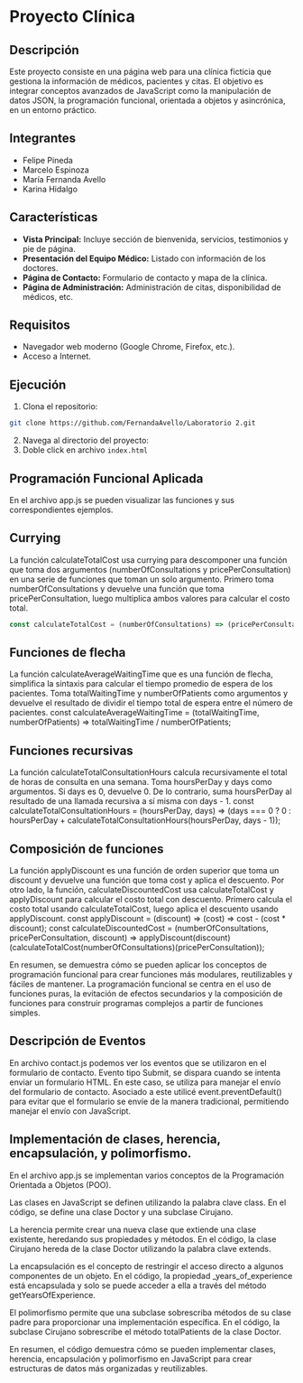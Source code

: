 # Proyecto Clínica

## Descripción
Este proyecto consiste en una página web para una clínica ficticia que gestiona la información de médicos, pacientes y citas. El objetivo es integrar conceptos avanzados de JavaScript como la manipulación de datos JSON, la programación funcional, orientada a objetos y asincrónica, en un entorno práctico.

## Integrantes
- Felipe Pineda
- Marcelo Espinoza
- María Fernanda Avello
- Karina Hidalgo

## Características
- **Vista Principal:** Incluye sección de bienvenida, servicios, testimonios y pie de página.
- **Presentación del Equipo Médico:** Listado con información de los doctores.
- **Página de Contacto:** Formulario de contacto y mapa de la clínica.
- **Página de Administración:** Administración de citas, disponibilidad de médicos, etc.

## Requisitos
- Navegador web moderno (Google Chrome, Firefox, etc.).
- Acceso a Internet.

## Ejecución
1. Clona el repositorio:
  ```bash
  git clone https://github.com/FernandaAvello/Laboratorio 2.git
  ```
2. Navega al directorio del proyecto:
3. Doble click en archivo `index.html`

## Programación Funcional Aplicada
En el archivo app.js se pueden visualizar las funciones y sus correspondientes ejemplos.

## Currying
La función calculateTotalCost usa currying para descomponer una función que toma dos argumentos (numberOfConsultations y pricePerConsultation) en una serie de funciones que toman un solo argumento. Primero toma numberOfConsultations y devuelve una función que toma pricePerConsultation, luego multiplica ambos valores para calcular el costo total.
  ```js
const calculateTotalCost = (numberOfConsultations) => (pricePerConsultation) => numberOfConsultations * pricePerConsultation;
  ```

## Funciones de flecha
La función calculateAverageWaitingTime que es una función de flecha, simplifica la sintaxis para calcular el tiempo promedio de espera de los pacientes. Toma totalWaitingTime y numberOfPatients como argumentos y devuelve el resultado de dividir el tiempo total de espera entre el número de pacientes.
const calculateAverageWaitingTime = (totalWaitingTime, numberOfPatients) => totalWaitingTime / numberOfPatients;


## Funciones recursivas
 La función calculateTotalConsultationHours calcula recursivamente el total de horas de consulta en una semana. Toma hoursPerDay y days como argumentos. Si days es 0, devuelve 0. De lo contrario, suma hoursPerDay al resultado de una llamada recursiva a sí misma con days - 1.
 const calculateTotalConsultationHours = (hoursPerDay, days) => (days === 0 ? 0 : hoursPerDay + calculateTotalConsultationHours(hoursPerDay, days - 1));


## Composición de funciones
La función applyDiscount es una función de orden superior que toma un discount y devuelve una función que toma cost y aplica el descuento. Por otro lado, la función, calculateDiscountedCost usa calculateTotalCost y applyDiscount para calcular el costo total con descuento. Primero calcula el costo total usando calculateTotalCost, luego aplica el descuento usando applyDiscount.
const applyDiscount = (discount) => (cost) => cost - (cost * discount);
const calculateDiscountedCost = (numberOfConsultations, pricePerConsultation, discount) => applyDiscount(discount)(calculateTotalCost(numberOfConsultations)(pricePerConsultation));


En resumen, se demuestra cómo se pueden aplicar los conceptos de programación funcional para crear funciones más modulares, reutilizables y fáciles de mantener. La programación funcional se centra en el uso de funciones puras, la evitación de efectos secundarios y la composición de funciones para construir programas complejos a partir de funciones simples.


## Descripción de Eventos
En archivo contact.js podemos ver los eventos que se utilizaron en el formulario de contacto.
Evento tipo Submit, se dispara cuando se intenta enviar un formulario HTML. En este caso, se utiliza para manejar el envío del formulario de contacto.
Asociado a este utilicé event.preventDefault() para evitar que el formulario se envíe de la manera tradicional, permitiendo manejar el envío con JavaScript.

## Implementación de clases, herencia, encapsulación, y polimorfismo.
En el archivo app.js se implementan varios conceptos de la Programación Orientada a Objetos (POO).

Las clases en JavaScript se definen utilizando la palabra clave class. En el código, se define una clase Doctor y una subclase Cirujano.

La herencia permite crear una nueva clase que extiende una clase existente, heredando sus propiedades y métodos. En el código, la clase Cirujano hereda de la clase Doctor utilizando la palabra clave extends.

La encapsulación es el concepto de restringir el acceso directo a algunos componentes de un objeto. En el código, la propiedad _years_of_experience está encapsulada y solo se puede acceder a ella a través del método getYearsOfExperience.

El polimorfismo permite que una subclase sobrescriba métodos de su clase padre para proporcionar una implementación específica. En el código, la subclase Cirujano sobrescribe el método totalPatients de la clase Doctor.

En resumen, el código demuestra cómo se pueden implementar clases, herencia, encapsulación y polimorfismo en JavaScript para crear estructuras de datos más organizadas y reutilizables.





